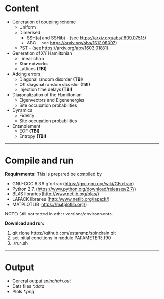 # Content 
* Generation of coupling scheme 
    * Uniform
    * Dimerised
        * SSH(a) and SSH(b) - (see https://arxiv.org/abs/1609.07516)
        * ABC - (see https://arxiv.org/abs/1612.05097)
    * PST - (see https://arxiv.org/abs/1603.01881)        
* Generation of XY Hamiltonian
    * Linear chain
    * Star networks
    * Lattices **(TBI)**
* Adding errors
    * Diagonal random disorder **(TBI)**
    * Off diagonal random disorder **(TBI)**
    * Injection time delays **(TBI)**
* Diagonalization of the Hamiltonian
    * Eigenvectors and Eigenenergies
    * Site occupation probabilities
* Dynamics
    * Fidelity
    * Site occupation probabilities
* Entanglement 
    * EOF **(TBI)**
    * Entropy **(TBI)**

***

# Compile and run

**Requirements:**
This is prepared be compiled by: 
* GNU-GCC 6.3.9 gfortran (https://gcc.gnu.org/wiki/GFortran)
* Python 2.7. (https://www.python.org/download/releases/2.7/)
* BLAS libraries (http://www.netlib.org/blas/) 
* LAPACK libraries (http://www.netlib.org/lapack/)
* MATPLOTLIB (https://matplotlib.org/)

NOTE: Still not tested in other versions/environments.

**Download and run:**
1. git clone https://github.com/estaremp/spinchain.git
2. set initial conditions in module PARAMETERS.f90
3. ./run.sh

***

# Output
* General output _spinchain.out_
* Data files _*.data_
* Plots _*.png_
